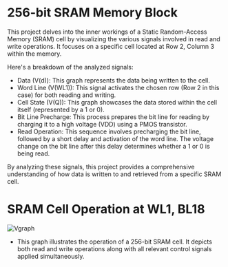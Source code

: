 # 256-bit SRAM Memory Block

This project delves into the inner workings of a Static Random-Access Memory (SRAM) cell by visualizing the various signals involved in read and write operations. It focuses on a specific cell located at Row 2, Column 3 within the memory.

Here's a breakdown of the analyzed signals:

* Data (V(d)): This graph represents the data being written to the cell.
* Word Line (V(WL1)): This signal activates the chosen row (Row 2 in this case) for both reading and writing.
* Cell State (V(Q)): This graph showcases the data stored within the cell itself (represented by a 1 or 0).
* Bit Line Precharge: This process prepares the bit line for reading by charging it to a high voltage (VDD) using a PMOS transistor.
* Read Operation: This sequence involves precharging the bit line, followed by a short delay and activation of the word line. The voltage change on the bit line after this delay determines whether a 1 or 0 is being read.

By analyzing these signals, this project provides a comprehensive understanding of how data is written to and retrieved from a specific SRAM cell.

# SRAM Cell Operation at WL1, BL18

![Vgraph](https://github.com/Corvus-Callosum/ECE-491-Advanced-Memory-Design/assets/53890816/f745f6c3-0f12-4722-ac15-7a72db579063)

* This graph illustrates the operation of a 256-bit SRAM cell. It depicts both read and write operations along with all relevant control signals applied simultaneously.
